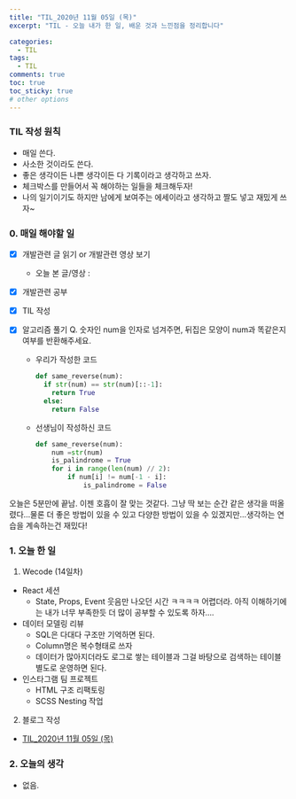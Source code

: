 ```yaml
---
title: "TIL_2020년 11월 05일 (목)"
excerpt: "TIL - 오늘 내가 한 일, 배운 것과 느낀점을 정리합니다"

categories:
  - TIL
tags:
  - TIL
comments: true
toc: true
toc_sticky: true
# other options
---
```


### TIL 작성 원칙

- 매일 쓴다.
- 사소한 것이라도 쓴다.
- 좋은 생각이든 나쁜 생각이든 다 기록이라고 생각하고 쓰자.
- 체크박스를 만들어서 꼭 해야하는 일들을 체크해두자!
- 나의 일기이기도 하지만 남에게 보여주는 에세이라고 생각하고 짤도 넣고 재밌게 쓰자~

### 0. 매일 해야할 일

- [x] 개발관련 글 읽기 or 개발관련 영상 보기
  
  - 오늘 본 글/영상 : 
  
- [x] 개발관련 공부

- [x] TIL 작성

- [x] 알고리즘 풀기
      Q. 숫자인 num을 인자로 넘겨주면, 뒤집은 모양이 num과 똑같은지 여부를 반환해주세요.

  - 우리가 작성한 코드

    ```python
    def same_reverse(num):
      if str(num) == str(num)[::-1]:
        return True
      else:
        return False
    ```
    
  - 선생님이 작성하신 코드
    ```python
    def same_reverse(num):
    	num =str(num)
  		is_palindrome = True
    	for i in range(len(num) // 2):
    		if num[i] != num[-1 - i]:
    			is_palindrome = False
    ```

오늘은 5분만에 끝남. 이젠 호흡이 잘 맞는 것같다. 그냥 딱 보는 순간 같은 생각을 떠올렸다...물론 더 좋은 방법이 있을 수 있고 다양한 방법이 있을 수 있겠지만...생각하는 연습을 계속하는건 재밌다!

### 1. 오늘 한 일

1. Wecode (14일차)
- React 세션
	- State, Props, Event
		웃음만 나오던 시간 ㅋㅋㅋㅋ 어렵더라. 아직 이해하기에는 내가 너무 부족한듯
		더 많이 공부할 수 있도록 하자....
- 데이터 모델링 리뷰
	- SQL은 다대다 구조만 기억하면 된다.
	- Column명은 복수형태로 쓰자
	- 데이터가 많아지더라도 로그로 쌓는 테이블과 그걸 바탕으로 검색하는 테이블 별도로 운영하면 된다.
- 인스타그램 팀 프로젝트
	- HTML 구조 리팩토링
	- SCSS Nesting 작업 

2. 블로그 작성

- [TIL_2020년 11월 05일 (목)](https://hocheoljang.github.io/til/TIL-2020%EB%85%8411%EC%9B%9405%EC%9D%BC/)

### 2. 오늘의 생각

- 없음.

